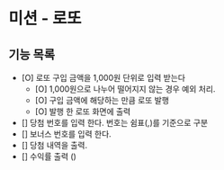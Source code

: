 # 미션 - 로또

## 기능 목록

- [O] 로또 구입 금액을 1,000원 단위로 입력 받는다
  - [O] 1,000원으로 나누어 떨어지지 않는 경우 예외 처리.
  - [O] 구입 금액에 해당하는 만큼 로또 발행
  - [O] 발행 한 로또 화면에 출력
- [] 당첨 번호를 입력 한다. 번호는 쉼표(,)를 기준으로 구분
- [] 보너스 번호를 입력 한다.
- [] 당첨 내역을 출력.
- [] 수익률 출력 ()

